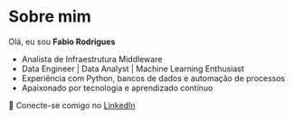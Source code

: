 # Sobre mim

Olá, eu sou **Fabio Rodrigues**

- Analista de Infraestrutura Middleware
- Data Engineer | Data Analyst | Machine Learning Enthusiast  
- Experiência com Python, bancos de dados e automação de processos  
- Apaixonado por tecnologia e aprendizado contínuo  

📌 Conecte-se comigo no [LinkedIn](https://linkedin.com/in/SEU_PERFIL)  
